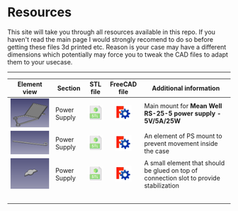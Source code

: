 # Resources
This site will take you through all resources available in this repo. If you haven't read the main page I would strongly recomend to do so before getting these files 3d printed etc.
Reason is your case may have a different dimensions which potentially may force you to tweak the CAD files to adapt them to your usecase.

---
| Element view | Section | STL file | FreeCAD file | Additional information |
| --- | --- | --- |:---:| --- |
| ![mount01](../pic/res_ps_mount_01.png) | Power Supply | [![3636stl](36x36stl.png)](stl/mount_powersupply_01.stl) | [![3636fc](36x36fc.png)](cad/mount_powersupply_01.FCStd) | Main mount for **Mean Well RS-25-5 power supply - 5V/5A/25W** |
| ![mount02](../pic/res_ps_mount_02.png) | Power Supply | [![3636stl](36x36stl.png)](stl/mount_powersupply_02.stl) | [![3636fc](36x36fc.png)](cad/mount_powersupply_02.FCStd) | An element of PS mount to prevent movement inside the case |
| ![mount03](../pic/res_ps_mount_03.png) | Power Supply | [![3636stl](36x36stl.png)](stl/mount_powersupply_03.stl) | [![3636fc](36x36fc.png)](cad/mount_powersupply_03.FCStd) | A small element that should be glued on top of connection slot to provide stabilization |
| | | | | |
| | | | | |
| | | | | |
| | | | | |
| | | | | |

